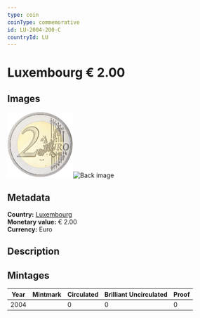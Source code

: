 ```yaml
---
type: coin
coinType: commemorative
id: LU-2004-200-C
countryId: LU
---
```


# Luxembourg € 2.00

## Images

<img src="../../Images/common-2002-200.png" height="150" alt="Front image"><img src="Images/LU-2004-200-000.png" height="150" alt="Back image">

## Metadata

**Country:** [Luxembourg](../../Countries/Luxembourg/index.md)\
**Monetary value:** € 2.00\
**Currency:** Euro

## Description


## Mintages

| Year | Mintmark | Circulated | Brilliant Uncirculated | Proof |
| ---- | -------- | ---------- | ---------------------- | ----- |
| 2004 |  | 0| 0 | 0 |
